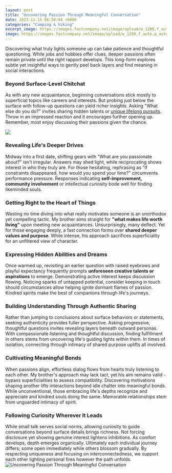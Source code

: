 ```yaml
---
layout: post
title: "Uncovering Passion Through Meaningful Conversation"
date: 2023-11-15 06:58:04 +0000
categories: "Camping & hiking"
excerpt_image: https://images.fastcompany.net/image/upload/w_1280,f_auto,q_auto,fl_lossy/fc/3005536-poster-1280-5-steps-uncovering-your-true-work-passion.jpg
image: https://images.fastcompany.net/image/upload/w_1280,f_auto,q_auto,fl_lossy/fc/3005536-poster-1280-5-steps-uncovering-your-true-work-passion.jpg
---
```


Discovering what truly lights someone up can take patience and thoughtful questioning. While jobs and hobbies offer clues, deeper passions often remain private until the right rapport develops. This long-form explores subtle yet insightful ways to gently peel back layers and find meaning in social interactions.
### Beyond Surface-Level Chitchat 
As with any new acquaintance, beginning conversations stick mostly to superficial topics like careers and interests. But probing just below the surface with follow-up questions can yield richer insights. Asking "What else do you do?" invites sharing hidden talents or [unique lifelong pursuits](https://fistore.mysenprints.com/collection/abril). Throw in an impressed reaction and it encourages further opening up. Remember, most enjoy discussing their passions given the chance.

![](https://kripalu.org/sites/default/files/0685_Kripalu_Day_2_passion_ref.jpg)
### Revealing Life's Deeper Drives
Midway into a first date, shifting gears with "What are you passionate about?" isn't irregular. Answers may shed light, while reciprocating shows interest in who they truly are. For those hesitating, rephrasing as "If constraints disappeared, how would you spend your time?" circumvents performance pressure. Responses indicating **self-improvement, community involvement** or intellectual curiosity bode well for finding likeminded souls.
### Getting Right to the Heart of Things 
Wasting no time diving into what really motivates someone is an unorthodox yet compelling tactic. My brother aims straight for **"what makes life worth living"** upon meeting new acquaintances. Unsurprisingly, many deflect. Yet for those engaging deeply, a fast connection forms over **shared deeper values and purpose**. While intense, his approach sacrifices superficiality for an unfiltered view of character.
### Expressing Hidden Abilities and Dreams
Once warmed up, revisiting an earlier question with raised eyebrows and playful expectancy frequently prompts **unforeseen creative talents or aspirations** to emerge. Demonstrating active interest keeps discussion flowing. Noticing sparks of untapped potential, consider keeping in touch should circumstances allow helping ignite dormant flames of passion. Kindred spirits make the best of companions through life's journeys. 
### Building Understanding Through Authentic Sharing  
Rather than jumping to conclusions about surface behaviors or statements, seeking authenticity provides fuller perspective. Asking progressive, thoughtful questions invites revealing layers beneath outward personas. With compassionate listening and thoughtful discussion, finding fulfillment in others stems from uncovering life's guiding lights within them. In times of isolation, connecting through intimacy of shared purpose uplifts all involved.
### Cultivating Meaningful Bonds
When passions align, effortless dialog flows from hearts truly listening to each other. My brother's approach may lack tact, yet his aim remains valid - bypass superficialities to assess compatibility. Discovering motivations shaping another lifts interactions beyond idle chatter into meaningful bonds. While unconventional, those embracing life's depths recognize and appreciate and kindred souls doing the same. Memorable relationships stem from unguarded intimacy of spirit.
### Following Curiosity Wherever It Leads
While small talk serves social norms, allowing curiosity to guide conversations beyond surface details brings richness. Not forcing disclosure yet showing genuine interest lightens inhibitions. As comfort develops, depth emerges organically. Ultimately each individual journey differs; some open immediately while others blossom gradually. By respecting uniqueness and focusing on interconnectedness, we support each other lighting personal fires however the path unfolds.
![Uncovering Passion Through Meaningful Conversation](https://images.fastcompany.net/image/upload/w_1280,f_auto,q_auto,fl_lossy/fc/3005536-poster-1280-5-steps-uncovering-your-true-work-passion.jpg)